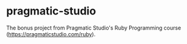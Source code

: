 pragmatic-studio
============================

The bonus project from Pragmatic Studio's Ruby Programming course (https://pragmaticstudio.com/ruby).